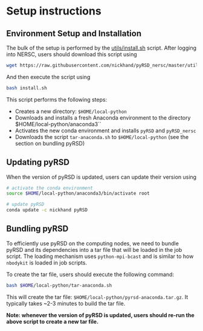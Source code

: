 # Setup instructions

## Environment Setup and Installation

The bulk of the setup is performed by the [utils/install.sh](https://github.com/nickhand/pyRSD_nersc/blob/master/utils/install.sh) script. After logging into NERSC, users should download this script using

```bash
wget https://raw.githubusercontent.com/nickhand/pyRSD_nersc/master/utils/install.sh
```

And then execute the script using

```bash
bash install.sh
```

This script performs the following steps:

- Creates a new directory: ``$HOME/local-python``
- Downloads and installs a fresh Anaconda environment to the directory ``
``$HOME/local-python/anaconda3``
- Activates the new conda environment and installs ``pyRSD`` and ``pyRSD_nersc``
- Downloads the script ``tar-anaconda.sh`` to ``$HOME/local-python`` (see the section on bundling pyRSD)

## Updating pyRSD

When the version of pyRSD is updated, users can update their version using

```bash
# activate the conda environment
source $HOME/local-python/anaconda3/bin/activate root

# update pyRSD
conda update -c nickhand pyRSD
```

## Bundling pyRSD

To efficiently use pyRSD on the computing nodes, we need to bundle pyRSD and its dependencies into a tar file that will be loaded in the job script. The loading mechanism uses ``python-mpi-bcast`` and is similar to how ``nbodykit`` is loaded in job scripts.

To create the tar file, users should execute the following command:

```bash
bash $HOME/local-python/tar-anaconda.sh
```

This will create the tar file: ``$HOME/local-python/pyrsd-anaconda.tar.gz``.
It typically takes ~2-3 minutes to build the tar file. 

**Note: whenever the version of pyRSD is updated, users should re-run the above script to create a new tar file.**
